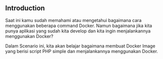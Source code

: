 ## Introduction

Saat ini kamu sudah memahami atau mengetahui bagaimana cara menggunakan beberapa command Docker. Namun bagaimana jika kita punya aplikasi yang sudah kita develop dan kita ingin menjalankannya menggunakan Docker?

Dalam Scenario ini, kita akan belajar bagaimana membuat Docker Image yang berisi script PHP simple dan menjalankannya menggunakan Docker.